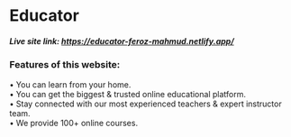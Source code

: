 # Educator

##### Live site link: https://educator-feroz-mahmud.netlify.app/

### Features of this website:

• You can learn from your home. 
<br>
• You can get the biggest & trusted online educational platform.
<br>
• Stay connected with our most experienced teachers & expert instructor team.
<br>
• We provide 100+ online courses.
